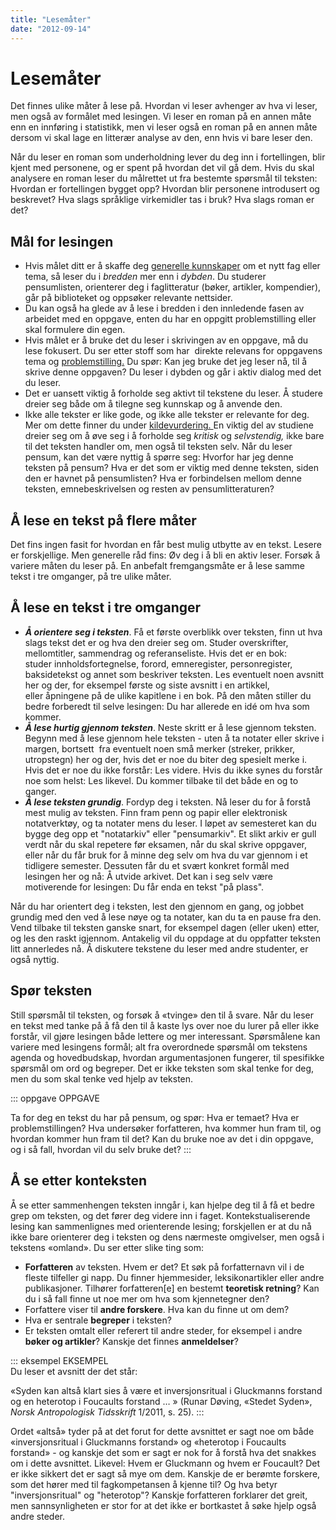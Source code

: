 ```yaml
---
title: "Lesemåter"
date: "2012-09-14"
---
```


# Lesemåter

Det finnes ulike måter å lese på. Hvordan vi leser avhenger av hva vi leser, men også av formålet med lesingen. Vi leser en roman på en annen måte enn en innføring i statistikk, men vi leser også en roman på en annen måte dersom vi skal lage en litterær analyse av den, enn hvis vi bare leser den.

Når du leser en roman som underholdning lever du deg inn i fortellingen, blir kjent med personene, og er spent på hvordan det vil gå dem. Hvis du skal analysere en roman leser du målrettet ut fra bestemte spørsmål til teksten: Hvordan er fortellingen bygget opp? Hvordan blir personene introdusert og beskrevet? Hva slags språklige virkemidler tas i bruk? Hva slags roman er det?

## Mål for lesingen

- Hvis målet ditt er å skaffe deg [generelle kunnskaper](/soking/skaff-deg-oversikt/ "Skaff deg oversikt") om et nytt fag eller tema, så leser du i _bredden_ mer enn i _dybden_. Du studerer pensumlisten, orienterer deg i faglitteratur (bøker, artikler, kompendier), går på biblioteket og oppsøker relevante nettsider.
- Du kan også ha glede av å lese i bredden i den innledende fasen av arbeidet med en oppgave, enten du har en oppgitt problemstilling eller skal formulere din egen.
- Hvis målet er å bruke det du leser i skrivingen av en oppgave, må du lese fokusert. Du ser etter stoff som har  direkte relevans for oppgavens tema og [problemstilling.](/skriving/struktur-og-argumentasjon/oppbygning-av-en-oppgave/ "Oppbygning av en oppgave") Du spør: Kan jeg bruke det jeg leser nå, til å skrive denne oppgaven? Du leser i dybden og går i aktiv dialog med det du leser.
- Det er uansett viktig å forholde seg aktivt til tekstene du leser. Å studere dreier seg både om å tilegne seg kunnskap og å anvende den.
- Ikke alle tekster er like gode, og ikke alle tekster er relevante for deg. Mer om dette finner du under [kildevurdering. ](/kildebruk-og-referanser/kildevurdering/ "kildevurdering")En viktig del av studiene dreier seg om å øve seg i å forholde seg _kritisk_ og _selvstendig,_ ikke bare til det teksten handler om, men også til teksten selv. Når du leser pensum, kan det være nyttig å spørre seg: Hvorfor har jeg denne teksten på pensum? Hva er det som er viktig med denne teksten, siden den er havnet på pensumlisten? Hva er forbindelsen mellom denne teksten, emnebeskrivelsen og resten av pensumlitteraturen?

## Å lese en tekst på flere måter

Det fins ingen fasit for hvordan en får best mulig utbytte av en tekst. Lesere er forskjellige. Men generelle råd fins: Øv deg i å bli en aktiv leser. Forsøk å variere måten du leser på. En anbefalt fremgangsmåte er å lese samme tekst i tre omganger, på tre ulike måter.

## Å lese en tekst i tre omganger

- **_Å orientere seg i teksten_**. Få et første overblikk over teksten, finn ut hva slags tekst det er og hva den dreier seg om. Studer overskrifter, mellomtitler, sammendrag og referanseliste. Hvis det er en bok: studer innholdsfortegnelse, forord, emneregister, personregister, baksidetekst og annet som beskriver teksten. Les eventuelt noen avsnitt her og der, for eksempel første og siste avsnitt i en artikkel, eller åpningene på de ulike kapitlene i en bok. På den måten stiller du bedre forberedt til selve lesingen: Du har allerede en idé om hva som kommer.
- **_Å lese hurtig gjennom teksten_**. Neste skritt er å lese gjennom teksten. Begynn med å lese gjennom hele teksten - uten å ta notater eller skrive i margen, bortsett  fra eventuelt noen små merker (streker, prikker, utropstegn) her og der, hvis det er noe du biter deg spesielt merke i. Hvis det er noe du ikke forstår: Les videre. Hvis du ikke synes du forstår noe som helst: Les likevel. Du kommer tilbake til det både en og to ganger.
- **_Å lese teksten grundig_**. Fordyp deg i teksten. Nå leser du for å forstå mest mulig av teksten. Finn fram penn og papir eller elektronisk notatverktøy, og ta notater mens du leser. I løpet av semesteret kan du bygge deg opp et "notatarkiv" eller "pensumarkiv". Et slikt arkiv er gull verdt når du skal repetere før eksamen, når du skal skrive oppgaver, eller når du får bruk for å minne deg selv om hva du var gjennom i et tidligere semester. Dessuten får du et svært konkret formål med lesingen her og nå: Å utvide arkivet. Det kan i seg selv være motiverende for lesingen: Du får enda en tekst "på plass".

Når du har orientert deg i teksten, lest den gjennom en gang, og jobbet grundig med den ved å lese nøye og ta notater, kan du ta en pause fra den. Vend tilbake til teksten ganske snart, for eksempel dagen (eller uken) etter, og les den raskt igjennom. Antakelig vil du oppdage at du oppfatter teksten litt annerledes nå. Å diskutere tekstene du leser med andre studenter, er også nyttig.

## Spør teksten

Still spørsmål til teksten, og forsøk å «tvinge» den til å svare. Når du leser en tekst med tanke på å få den til å kaste lys over noe du lurer på eller ikke forstår, vil gjøre lesingen både lettere og mer interessant. Spørsmålene kan variere med lesingens formål; alt fra overordnede spørsmål om tekstens agenda og hovedbudskap, hvordan argumentasjonen fungerer, til spesifikke spørsmål om ord og begreper. Det er ikke teksten som skal tenke for deg, men du som skal tenke ved hjelp av teksten.

::: oppgave OPPGAVE

Ta for deg en tekst du har på pensum, og spør: Hva er temaet? Hva er problemstillingen? Hva undersøker forfatteren, hva kommer hun fram til, og hvordan kommer hun fram til det? Kan du bruke noe av det i din oppgave, og i så fall, hvordan vil du selv bruke det?
:::

## Å se etter konteksten

Å se etter sammenhengen teksten inngår i, kan hjelpe deg til å få et bedre grep om teksten, og det fører deg videre inn i faget. Kontekstualiserende lesing kan sammenlignes med orienterende lesing; forskjellen er at du nå ikke bare orienterer deg i teksten og dens nærmeste omgivelser, men også i tekstens «omland». Du ser etter slike ting som:

- **Forfatteren** av teksten. Hvem er det? Et søk på forfatternavn vil i de fleste tilfeller gi napp. Du finner hjemmesider, leksikonartikler eller andre publikasjoner. Tilhører forfatteren\[e\] en bestemt **teoretisk retning**? Kan du i så fall finne ut noe mer om hva som kjennetegner den?
- Forfattere viser til **andre forskere**. Hva kan du finne ut om dem?
- Hva er sentrale **begreper** i teksten?
- Er teksten omtalt eller referert til andre steder, for eksempel i andre **bøker og artikler**? Kanskje det finnes **anmeldelser**?

::: eksempel EKSEMPEL  
Du leser et avsnitt der det står:

«Syden kan altså klart sies å være et inversjonsritual i Gluckmanns forstand og en heterotop i Foucaults forstand … » (Runar Døving, «Stedet Syden», _Norsk Antropologisk Tidsskrift_ 1/2011, s. 25).
:::

Ordet «altså» tyder på at det forut for dette avsnittet er sagt noe om både «inversjonsritual i Gluckmanns forstand» og «heterotop i Foucaults forstand» - og kanskje det som er sagt er nok for å forstå hva det snakkes om i dette avsnittet. Likevel: Hvem er Gluckmann og hvem er Foucault? Det er ikke sikkert det er sagt så mye om dem. Kanskje de er berømte forskere, som det hører med til fagkompetansen å kjenne til? Og hva betyr "inversjonsritual" og "heterotop"? Kanskje forfatteren forklarer det greit, men sannsynligheten er stor for at det ikke er bortkastet å søke hjelp også andre steder.
